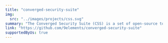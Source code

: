 ```yaml
---
title: "converged-security-suite"
img:
  src: "../images/projects/css.svg"
summary: "The Converged Security Suite (CSS) is a set of open-source tooling to provision and test security related features in the firmware. The CSS implements all necessary tools for Intel platform security features."
link: "https://github.com/9elements/converged-security-suite"
supportedByUs: true
---
```


